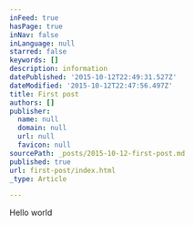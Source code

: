 ```yaml
---
inFeed: true
hasPage: true
inNav: false
inLanguage: null
starred: false
keywords: []
description: information
datePublished: '2015-10-12T22:49:31.527Z'
dateModified: '2015-10-12T22:47:56.497Z'
title: First post
authors: []
publisher:
  name: null
  domain: null
  url: null
  favicon: null
sourcePath: _posts/2015-10-12-first-post.md
published: true
url: first-post/index.html
_type: Article

---
```

Hello world